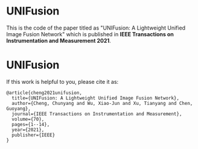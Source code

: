 # UNIFusion
This is the code of the paper titled as "UNIFusion: A Lightweight Unified Image Fusion Network" which is published in **IEEE Transactions on Instrumentation and Measurement 2021**.

# UNIFusion
If this work is helpful to you, please cite it as:
```
@article{cheng2021unifusion,
  title={UNIFusion: A Lightweight Unified Image Fusion Network},
  author={Cheng, Chunyang and Wu, Xiao-Jun and Xu, Tianyang and Chen, Guoyang},
  journal={IEEE Transactions on Instrumentation and Measurement},
  volume={70},
  pages={1--14},
  year={2021},
  publisher={IEEE}
}
```
